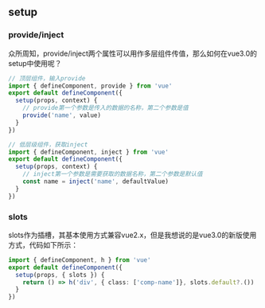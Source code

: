 ## setup



### provide/inject

众所周知，provide/inject两个属性可以用作多层组件传值，那么如何在vue3.0的setup中使用呢？

```typescript
// 顶层组件，输入provide
import { defineComponent, provide } from 'vue'
export default defineComponent({
  setup(props, context) {
    // provide第一个参数是传入的数据的名称，第二个参数是值
    provide('name', value)
  }
})

// 低层级组件，获取inject
import { defineComponent, inject } from 'vue'
export default defineComponent({
  setup(props, context) {
    // inject第一个参数是需要获取的数据名称，第二个参数是默认值
    const name = inject('name', defaultValue)
  }
})
```

### slots

slots作为插槽，其基本使用方式兼容vue2.x，但是我想说的是vue3.0的新版使用方式，代码如下所示：

```typescript
import { defineComponent, h } from 'vue'
export default defineComponent({
  setup(props, { slots }) {
    return () => h('div', { class: ['comp-name']}, slots.default?.())
  }
})
```


